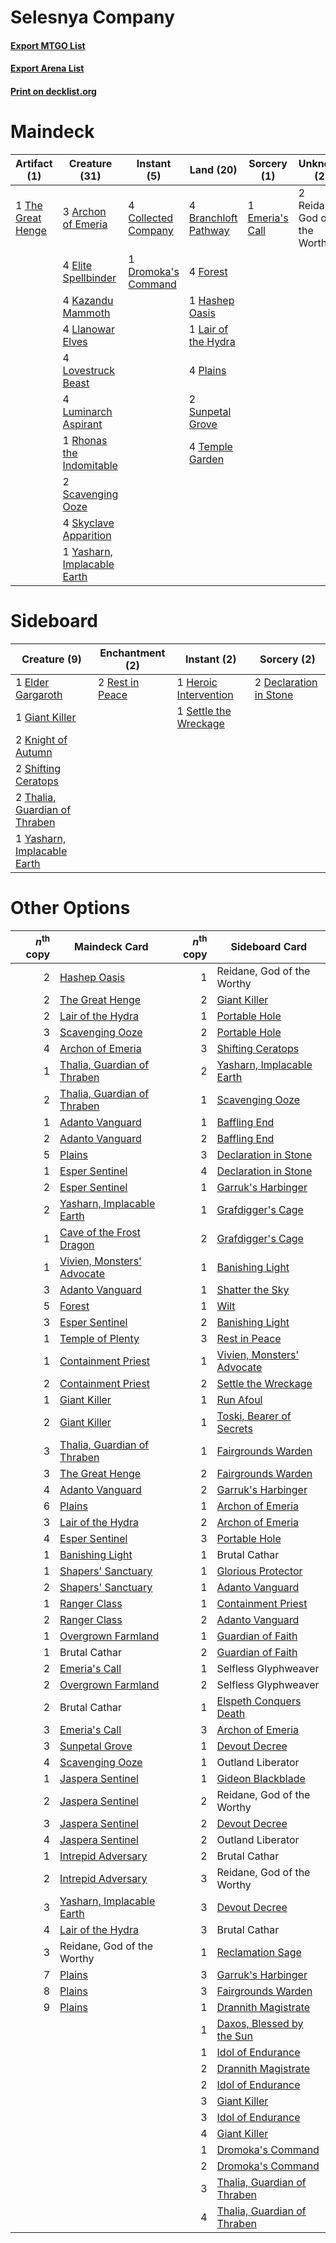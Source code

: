 # Selesnya Company

#### [Export MTGO List](../collection/Selesnya%20Company/Selesnya%20Company.txt)
#### [Export Arena List](../collection/Selesnya%20Company/Selesnya%20Company_arena.txt)
#### [Print on decklist.org](http://decklist.org/?deckmain=3%09Archon%20of%20Emeria%0A4%09Branchloft%20Pathway%0A4%09Collected%20Company%0A1%09Dromoka's%20Command%0A4%09Elite%20Spellbinder%0A1%09Emeria's%20Call%0A4%09Forest%0A1%09Hashep%20Oasis%0A4%09Kazandu%20Mammoth%0A1%09Lair%20of%20the%20Hydra%0A4%09Llanowar%20Elves%0A4%09Lovestruck%20Beast%0A4%09Luminarch%20Aspirant%0A4%09Plains%0A2%09Reidane,%20God%20of%20the%20Worthy%0A1%09Rhonas%20the%20Indomitable%0A2%09Scavenging%20Ooze%0A4%09Skyclave%20Apparition%0A2%09Sunpetal%20Grove%0A4%09Temple%20Garden%0A1%09The%20Great%20Henge%0A1%09Yasharn,%20Implacable%20Earth&deckside=2%09Declaration%20in%20Stone%0A1%09Elder%20Gargaroth%0A1%09Giant%20Killer%0A1%09Heroic%20Intervention%0A2%09Knight%20of%20Autumn%0A2%09Rest%20in%20Peace%0A1%09Settle%20the%20Wreckage%0A2%09Shifting%20Ceratops%0A2%09Thalia,%20Guardian%20of%20Thraben%0A1%09Yasharn,%20Implacable%20Earth)
# Maindeck

|                                        Artifact (1)                                        |                                            Creature (31)                                             |                                         Instant (5)                                          |                                           Land (20)                                           |                                       Sorcery (1)                                        |        Unknown (2)         |
|--------------------------------------------------------------------------------------------|------------------------------------------------------------------------------------------------------|----------------------------------------------------------------------------------------------|-----------------------------------------------------------------------------------------------|------------------------------------------------------------------------------------------|----------------------------|
|1 [The Great Henge](http://gatherer.wizards.com/Pages/Card/Details.aspx?multiverseid=473123)|3 [Archon of Emeria](http://gatherer.wizards.com/Pages/Card/Details.aspx?multiverseid=495594)         |4 [Collected Company](http://gatherer.wizards.com/Pages/Card/Details.aspx?multiverseid=394519)|4 [Branchloft Pathway](http://gatherer.wizards.com/Pages/Card/Details.aspx?multiverseid=491909)|1 [Emeria's Call](http://gatherer.wizards.com/Pages/Card/Details.aspx?multiverseid=491633)|2 Reidane, God of the Worthy|
|                                                                                            |4 [Elite Spellbinder](http://gatherer.wizards.com/Pages/Card/Details.aspx?multiverseid=513494)        |1 [Dromoka's Command](http://gatherer.wizards.com/Pages/Card/Details.aspx?multiverseid=394558)|4 [Forest](http://gatherer.wizards.com/Pages/Card/Details.aspx?multiverseid=439860)            |                                                                                          |                            |
|                                                                                            |4 [Kazandu Mammoth](http://gatherer.wizards.com/Pages/Card/Details.aspx?multiverseid=491835)          |                                                                                              |1 [Hashep Oasis](http://gatherer.wizards.com/Pages/Card/Details.aspx?multiverseid=430866)      |                                                                                          |                            |
|                                                                                            |4 [Llanowar Elves](http://gatherer.wizards.com/Pages/Card/Details.aspx?multiverseid=129626)           |                                                                                              |1 [Lair of the Hydra](http://gatherer.wizards.com/Pages/Card/Details.aspx?multiverseid=527546) |                                                                                          |                            |
|                                                                                            |4 [Lovestruck Beast](http://gatherer.wizards.com/Pages/Card/Details.aspx?multiverseid=473127)         |                                                                                              |4 [Plains](http://gatherer.wizards.com/Pages/Card/Details.aspx?multiverseid=439856)            |                                                                                          |                            |
|                                                                                            |4 [Luminarch Aspirant](http://gatherer.wizards.com/Pages/Card/Details.aspx?multiverseid=491647)       |                                                                                              |2 [Sunpetal Grove](http://gatherer.wizards.com/Pages/Card/Details.aspx?multiverseid=420946)    |                                                                                          |                            |
|                                                                                            |1 [Rhonas the Indomitable](http://gatherer.wizards.com/Pages/Card/Details.aspx?multiverseid=426884)   |                                                                                              |4 [Temple Garden](http://gatherer.wizards.com/Pages/Card/Details.aspx?multiverseid=405112)     |                                                                                          |                            |
|                                                                                            |2 [Scavenging Ooze](http://gatherer.wizards.com/Pages/Card/Details.aspx?multiverseid=420783)          |                                                                                              |                                                                                               |                                                                                          |                            |
|                                                                                            |4 [Skyclave Apparition](http://gatherer.wizards.com/Pages/Card/Details.aspx?multiverseid=495603)      |                                                                                              |                                                                                               |                                                                                          |                            |
|                                                                                            |1 [Yasharn, Implacable Earth](http://gatherer.wizards.com/Pages/Card/Details.aspx?multiverseid=491891)|                                                                                              |                                                                                               |                                                                                          |                            |


# Sideboard

|                                              Creature (9)                                              |                                     Enchantment (2)                                      |                                          Instant (2)                                           |                                           Sorcery (2)                                           |
|--------------------------------------------------------------------------------------------------------|------------------------------------------------------------------------------------------|------------------------------------------------------------------------------------------------|-------------------------------------------------------------------------------------------------|
|1 [Elder Gargaroth](http://gatherer.wizards.com/Pages/Card/Details.aspx?multiverseid=485502)            |2 [Rest in Peace](http://gatherer.wizards.com/Pages/Card/Details.aspx?multiverseid=442021)|1 [Heroic Intervention](http://gatherer.wizards.com/Pages/Card/Details.aspx?multiverseid=423776)|2 [Declaration in Stone](http://gatherer.wizards.com/Pages/Card/Details.aspx?multiverseid=409750)|
|1 [Giant Killer](http://gatherer.wizards.com/Pages/Card/Details.aspx?multiverseid=472976)               |                                                                                          |1 [Settle the Wreckage](http://gatherer.wizards.com/Pages/Card/Details.aspx?multiverseid=435186)|                                                                                                 |
|2 [Knight of Autumn](http://gatherer.wizards.com/Pages/Card/Details.aspx?multiverseid=452933)           |                                                                                          |                                                                                                |                                                                                                 |
|2 [Shifting Ceratops](http://gatherer.wizards.com/Pages/Card/Details.aspx?multiverseid=466948)          |                                                                                          |                                                                                                |                                                                                                 |
|2 [Thalia, Guardian of Thraben](http://gatherer.wizards.com/Pages/Card/Details.aspx?multiverseid=442025)|                                                                                          |                                                                                                |                                                                                                 |
|1 [Yasharn, Implacable Earth](http://gatherer.wizards.com/Pages/Card/Details.aspx?multiverseid=491891)  |                                                                                          |                                                                                                |                                                                                                 |


# Other Options

|*n*<sup>th</sup> copy|                                            Maindeck Card                                             |*n*<sup>th</sup> copy|                                            Sideboard Card                                            |
|--------------------:|------------------------------------------------------------------------------------------------------|--------------------:|------------------------------------------------------------------------------------------------------|
|                    2|[Hashep Oasis](http://gatherer.wizards.com/Pages/Card/Details.aspx?multiverseid=430866)               |                    1|Reidane, God of the Worthy                                                                            |
|                    2|[The Great Henge](http://gatherer.wizards.com/Pages/Card/Details.aspx?multiverseid=473123)            |                    2|[Giant Killer](http://gatherer.wizards.com/Pages/Card/Details.aspx?multiverseid=472976)               |
|                    2|[Lair of the Hydra](http://gatherer.wizards.com/Pages/Card/Details.aspx?multiverseid=527546)          |                    1|[Portable Hole](http://gatherer.wizards.com/Pages/Card/Details.aspx?multiverseid=527320)              |
|                    3|[Scavenging Ooze](http://gatherer.wizards.com/Pages/Card/Details.aspx?multiverseid=420783)            |                    2|[Portable Hole](http://gatherer.wizards.com/Pages/Card/Details.aspx?multiverseid=527320)              |
|                    4|[Archon of Emeria](http://gatherer.wizards.com/Pages/Card/Details.aspx?multiverseid=495594)           |                    3|[Shifting Ceratops](http://gatherer.wizards.com/Pages/Card/Details.aspx?multiverseid=466948)          |
|                    1|[Thalia, Guardian of Thraben](http://gatherer.wizards.com/Pages/Card/Details.aspx?multiverseid=442025)|                    2|[Yasharn, Implacable Earth](http://gatherer.wizards.com/Pages/Card/Details.aspx?multiverseid=491891)  |
|                    2|[Thalia, Guardian of Thraben](http://gatherer.wizards.com/Pages/Card/Details.aspx?multiverseid=442025)|                    1|[Scavenging Ooze](http://gatherer.wizards.com/Pages/Card/Details.aspx?multiverseid=420783)            |
|                    1|[Adanto Vanguard](http://gatherer.wizards.com/Pages/Card/Details.aspx?multiverseid=435152)            |                    1|[Baffling End](http://gatherer.wizards.com/Pages/Card/Details.aspx?multiverseid=439658)               |
|                    2|[Adanto Vanguard](http://gatherer.wizards.com/Pages/Card/Details.aspx?multiverseid=435152)            |                    2|[Baffling End](http://gatherer.wizards.com/Pages/Card/Details.aspx?multiverseid=439658)               |
|                    5|[Plains](http://gatherer.wizards.com/Pages/Card/Details.aspx?multiverseid=439856)                     |                    3|[Declaration in Stone](http://gatherer.wizards.com/Pages/Card/Details.aspx?multiverseid=409750)       |
|                    1|[Esper Sentinel](http://gatherer.wizards.com/Pages/Card/Details.aspx?multiverseid=522088)             |                    4|[Declaration in Stone](http://gatherer.wizards.com/Pages/Card/Details.aspx?multiverseid=409750)       |
|                    2|[Esper Sentinel](http://gatherer.wizards.com/Pages/Card/Details.aspx?multiverseid=522088)             |                    1|[Garruk's Harbinger](http://gatherer.wizards.com/Pages/Card/Details.aspx?multiverseid=485508)         |
|                    2|[Yasharn, Implacable Earth](http://gatherer.wizards.com/Pages/Card/Details.aspx?multiverseid=491891)  |                    1|[Grafdigger's Cage](http://gatherer.wizards.com/Pages/Card/Details.aspx?multiverseid=278452)          |
|                    1|[Cave of the Frost Dragon](http://gatherer.wizards.com/Pages/Card/Details.aspx?multiverseid=527540)   |                    2|[Grafdigger's Cage](http://gatherer.wizards.com/Pages/Card/Details.aspx?multiverseid=278452)          |
|                    1|[Vivien, Monsters' Advocate](http://gatherer.wizards.com/Pages/Card/Details.aspx?multiverseid=479695) |                    1|[Banishing Light](http://gatherer.wizards.com/Pages/Card/Details.aspx?multiverseid=405135)            |
|                    3|[Adanto Vanguard](http://gatherer.wizards.com/Pages/Card/Details.aspx?multiverseid=435152)            |                    1|[Shatter the Sky](http://gatherer.wizards.com/Pages/Card/Details.aspx?multiverseid=476288)            |
|                    5|[Forest](http://gatherer.wizards.com/Pages/Card/Details.aspx?multiverseid=439860)                     |                    1|[Wilt](http://gatherer.wizards.com/Pages/Card/Details.aspx?multiverseid=479696)                       |
|                    3|[Esper Sentinel](http://gatherer.wizards.com/Pages/Card/Details.aspx?multiverseid=522088)             |                    2|[Banishing Light](http://gatherer.wizards.com/Pages/Card/Details.aspx?multiverseid=405135)            |
|                    1|[Temple of Plenty](http://gatherer.wizards.com/Pages/Card/Details.aspx?multiverseid=378537)           |                    3|[Rest in Peace](http://gatherer.wizards.com/Pages/Card/Details.aspx?multiverseid=442021)              |
|                    1|[Containment Priest](http://gatherer.wizards.com/Pages/Card/Details.aspx?multiverseid=389470)         |                    1|[Vivien, Monsters' Advocate](http://gatherer.wizards.com/Pages/Card/Details.aspx?multiverseid=479695) |
|                    2|[Containment Priest](http://gatherer.wizards.com/Pages/Card/Details.aspx?multiverseid=389470)         |                    2|[Settle the Wreckage](http://gatherer.wizards.com/Pages/Card/Details.aspx?multiverseid=435186)        |
|                    1|[Giant Killer](http://gatherer.wizards.com/Pages/Card/Details.aspx?multiverseid=472976)               |                    1|[Run Afoul](http://gatherer.wizards.com/Pages/Card/Details.aspx?multiverseid=485524)                  |
|                    2|[Giant Killer](http://gatherer.wizards.com/Pages/Card/Details.aspx?multiverseid=472976)               |                    1|[Toski, Bearer of Secrets](http://gatherer.wizards.com/Pages/Card/Details.aspx?multiverseid=503813)   |
|                    3|[Thalia, Guardian of Thraben](http://gatherer.wizards.com/Pages/Card/Details.aspx?multiverseid=442025)|                    1|[Fairgrounds Warden](http://gatherer.wizards.com/Pages/Card/Details.aspx?multiverseid=417586)         |
|                    3|[The Great Henge](http://gatherer.wizards.com/Pages/Card/Details.aspx?multiverseid=473123)            |                    2|[Fairgrounds Warden](http://gatherer.wizards.com/Pages/Card/Details.aspx?multiverseid=417586)         |
|                    4|[Adanto Vanguard](http://gatherer.wizards.com/Pages/Card/Details.aspx?multiverseid=435152)            |                    2|[Garruk's Harbinger](http://gatherer.wizards.com/Pages/Card/Details.aspx?multiverseid=485508)         |
|                    6|[Plains](http://gatherer.wizards.com/Pages/Card/Details.aspx?multiverseid=439856)                     |                    1|[Archon of Emeria](http://gatherer.wizards.com/Pages/Card/Details.aspx?multiverseid=495594)           |
|                    3|[Lair of the Hydra](http://gatherer.wizards.com/Pages/Card/Details.aspx?multiverseid=527546)          |                    2|[Archon of Emeria](http://gatherer.wizards.com/Pages/Card/Details.aspx?multiverseid=495594)           |
|                    4|[Esper Sentinel](http://gatherer.wizards.com/Pages/Card/Details.aspx?multiverseid=522088)             |                    3|[Portable Hole](http://gatherer.wizards.com/Pages/Card/Details.aspx?multiverseid=527320)              |
|                    1|[Banishing Light](http://gatherer.wizards.com/Pages/Card/Details.aspx?multiverseid=405135)            |                    1|Brutal Cathar                                                                                         |
|                    1|[Shapers' Sanctuary](http://gatherer.wizards.com/Pages/Card/Details.aspx?multiverseid=435362)         |                    1|[Glorious Protector](http://gatherer.wizards.com/Pages/Card/Details.aspx?multiverseid=503616)         |
|                    2|[Shapers' Sanctuary](http://gatherer.wizards.com/Pages/Card/Details.aspx?multiverseid=435362)         |                    1|[Adanto Vanguard](http://gatherer.wizards.com/Pages/Card/Details.aspx?multiverseid=435152)            |
|                    1|[Ranger Class](http://gatherer.wizards.com/Pages/Card/Details.aspx?multiverseid=527489)               |                    1|[Containment Priest](http://gatherer.wizards.com/Pages/Card/Details.aspx?multiverseid=389470)         |
|                    2|[Ranger Class](http://gatherer.wizards.com/Pages/Card/Details.aspx?multiverseid=527489)               |                    2|[Adanto Vanguard](http://gatherer.wizards.com/Pages/Card/Details.aspx?multiverseid=435152)            |
|                    1|[Overgrown Farmland](http://gatherer.wizards.com/Pages/Card/Details.aspx?multiverseid=535064)         |                    1|[Guardian of Faith](http://gatherer.wizards.com/Pages/Card/Details.aspx?multiverseid=527305)          |
|                    1|Brutal Cathar                                                                                         |                    2|[Guardian of Faith](http://gatherer.wizards.com/Pages/Card/Details.aspx?multiverseid=527305)          |
|                    2|[Emeria's Call](http://gatherer.wizards.com/Pages/Card/Details.aspx?multiverseid=491633)              |                    1|Selfless Glyphweaver                                                                                  |
|                    2|[Overgrown Farmland](http://gatherer.wizards.com/Pages/Card/Details.aspx?multiverseid=535064)         |                    2|Selfless Glyphweaver                                                                                  |
|                    2|Brutal Cathar                                                                                         |                    1|[Elspeth Conquers Death](http://gatherer.wizards.com/Pages/Card/Details.aspx?multiverseid=476264)     |
|                    3|[Emeria's Call](http://gatherer.wizards.com/Pages/Card/Details.aspx?multiverseid=491633)              |                    3|[Archon of Emeria](http://gatherer.wizards.com/Pages/Card/Details.aspx?multiverseid=495594)           |
|                    3|[Sunpetal Grove](http://gatherer.wizards.com/Pages/Card/Details.aspx?multiverseid=420946)             |                    1|[Devout Decree](http://gatherer.wizards.com/Pages/Card/Details.aspx?multiverseid=466767)              |
|                    4|[Scavenging Ooze](http://gatherer.wizards.com/Pages/Card/Details.aspx?multiverseid=420783)            |                    1|Outland Liberator                                                                                     |
|                    1|[Jaspera Sentinel](http://gatherer.wizards.com/Pages/Card/Details.aspx?multiverseid=503792)           |                    1|[Gideon Blackblade](http://gatherer.wizards.com/Pages/Card/Details.aspx?multiverseid=463943)          |
|                    2|[Jaspera Sentinel](http://gatherer.wizards.com/Pages/Card/Details.aspx?multiverseid=503792)           |                    2|Reidane, God of the Worthy                                                                            |
|                    3|[Jaspera Sentinel](http://gatherer.wizards.com/Pages/Card/Details.aspx?multiverseid=503792)           |                    2|[Devout Decree](http://gatherer.wizards.com/Pages/Card/Details.aspx?multiverseid=466767)              |
|                    4|[Jaspera Sentinel](http://gatherer.wizards.com/Pages/Card/Details.aspx?multiverseid=503792)           |                    2|Outland Liberator                                                                                     |
|                    1|[Intrepid Adversary](http://gatherer.wizards.com/Pages/Card/Details.aspx?multiverseid=534781)         |                    2|Brutal Cathar                                                                                         |
|                    2|[Intrepid Adversary](http://gatherer.wizards.com/Pages/Card/Details.aspx?multiverseid=534781)         |                    3|Reidane, God of the Worthy                                                                            |
|                    3|[Yasharn, Implacable Earth](http://gatherer.wizards.com/Pages/Card/Details.aspx?multiverseid=491891)  |                    3|[Devout Decree](http://gatherer.wizards.com/Pages/Card/Details.aspx?multiverseid=466767)              |
|                    4|[Lair of the Hydra](http://gatherer.wizards.com/Pages/Card/Details.aspx?multiverseid=527546)          |                    3|Brutal Cathar                                                                                         |
|                    3|Reidane, God of the Worthy                                                                            |                    1|[Reclamation Sage](http://gatherer.wizards.com/Pages/Card/Details.aspx?multiverseid=389651)           |
|                    7|[Plains](http://gatherer.wizards.com/Pages/Card/Details.aspx?multiverseid=439856)                     |                    3|[Garruk's Harbinger](http://gatherer.wizards.com/Pages/Card/Details.aspx?multiverseid=485508)         |
|                    8|[Plains](http://gatherer.wizards.com/Pages/Card/Details.aspx?multiverseid=439856)                     |                    3|[Fairgrounds Warden](http://gatherer.wizards.com/Pages/Card/Details.aspx?multiverseid=417586)         |
|                    9|[Plains](http://gatherer.wizards.com/Pages/Card/Details.aspx?multiverseid=439856)                     |                    1|[Drannith Magistrate](http://gatherer.wizards.com/Pages/Card/Details.aspx?multiverseid=479531)        |
|                     |                                                                                                      |                    1|[Daxos, Blessed by the Sun](http://gatherer.wizards.com/Pages/Card/Details.aspx?multiverseid=476260)  |
|                     |                                                                                                      |                    1|[Idol of Endurance](http://gatherer.wizards.com/Pages/Card/Details.aspx?multiverseid=485346)          |
|                     |                                                                                                      |                    2|[Drannith Magistrate](http://gatherer.wizards.com/Pages/Card/Details.aspx?multiverseid=479531)        |
|                     |                                                                                                      |                    2|[Idol of Endurance](http://gatherer.wizards.com/Pages/Card/Details.aspx?multiverseid=485346)          |
|                     |                                                                                                      |                    3|[Giant Killer](http://gatherer.wizards.com/Pages/Card/Details.aspx?multiverseid=472976)               |
|                     |                                                                                                      |                    3|[Idol of Endurance](http://gatherer.wizards.com/Pages/Card/Details.aspx?multiverseid=485346)          |
|                     |                                                                                                      |                    4|[Giant Killer](http://gatherer.wizards.com/Pages/Card/Details.aspx?multiverseid=472976)               |
|                     |                                                                                                      |                    1|[Dromoka's Command](http://gatherer.wizards.com/Pages/Card/Details.aspx?multiverseid=394558)          |
|                     |                                                                                                      |                    2|[Dromoka's Command](http://gatherer.wizards.com/Pages/Card/Details.aspx?multiverseid=394558)          |
|                     |                                                                                                      |                    3|[Thalia, Guardian of Thraben](http://gatherer.wizards.com/Pages/Card/Details.aspx?multiverseid=442025)|
|                     |                                                                                                      |                    4|[Thalia, Guardian of Thraben](http://gatherer.wizards.com/Pages/Card/Details.aspx?multiverseid=442025)|

